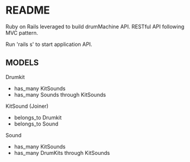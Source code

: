 # README
Ruby on Rails leveraged to build drumMachine API. RESTful API following MVC pattern.

Run 'rails s' to start application API.

## MODELS

Drumkit
  - has_many KitSounds
  - has_many Sounds through KitSounds

KitSound (Joiner)
  - belongs_to Drumkit
  - belongs_to Sound

Sound
  - has_many KitSounds
  - has_many DrumKits through KitSounds
  
